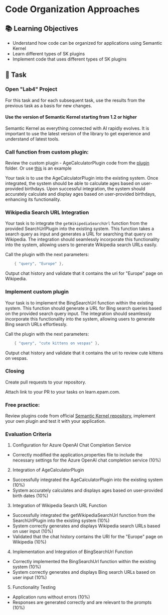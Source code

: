# Code Organization Approaches

## 📚 Learning Objectives
- Understand how code can be organized for applications using Semantic Kernel
- Learn different types of SK plugins
- Implement code that uses different types of SK plugins

## 📑 Task

### Open "Lab4" Project
For this task and for each subsequent task, use the results from the previous task as a basis for new changes.

#### Use the version of Semantic Kernel starting from 1.2 or higher
Semantic Kernel as everything connected with AI rapidly evolves.
It is important to use the latest version of the library to get experience and understand of latest tools.

### Call function from custom plugin:
Review the custom plugin - AgeCalculatorPlugin code from the  [plugin](https://git.epam.com/epm-cdp/global-java-foundation-program/java-courses/-/tree/main/gen-ai-bootcamp/tasks/lab4/gen_ai_training/src/main/java/com/epam/training/gen/ai/semantic/plugin) folder.
Or use [this](https://devblogs.microsoft.com/semantic-kernel/using-semantic-kernel-to-create-a-time-plugin-with-java/) is an example

Your task is to use the AgeCalculatorPlugin into the existing system. 
Once integrated, the system should be able to calculate ages based on user-provided birthdays.
Upon successful integration, the system should accurately calculate and display ages based on user-provided birthdays, enhancing its functionality.

### Wikipedia Search URL Integration
Your task is to integrate the `getWikipediaSearchUrl` function from the provided
SearchUrlPlugin into the existing system. This function takes a search query
as input and generates a URL for searching that query on Wikipedia. The
integration should seamlessly incorporate this functionality into the system,
allowing users to generate Wikipedia search URLs easily.

Call the plugin with the next parameters:
```csharp
    { "query", "Europe" },
```
Output chat history and validate that it contains the uri for "Europe" page on Wikipedia.

### Implement custom plugin
Your task is to implement the BingSearchUrl function within the existing system.
This function should generate a URL for Bing search queries based on the provided
search query input. The integration should seamlessly incorporate this functionality
into the system, allowing users to generate Bing search URLs effortlessly.

Call the plugin with the next parameters:
```csharp
    { "query", "cute kittens on vespas" },
```
Output chat history and validate that it contains the uri to review cute kittens on vespas.

### Closing
Create pull requests to your repository.

Attach link to your PR to your tasks on learn.epam.com.

### Free practice:
Review plugins code from official [Semantic Kernel repository](https://github.com/microsoft/semantic-kernel/tree/main/dotnet/src/Plugins), implement your own plugin and test it with your application.

### Evaluation Criteria
1. Configuration for Azure OpenAI Chat Completion Service
- Correctly modified the application.properties file to include the necessary settings for the Azure OpenAI chat completion service (10%)

2. Integration of AgeCalculatorPlugin
- Successfully integrated the AgeCalculatorPlugin into the existing system (10%)
- System accurately calculates and displays ages based on user-provided birth dates (10%)

3. Integration of Wikipedia Search URL Function
- Successfully integrated the getWikipediaSearchUrl function from the SearchUrlPlugin into the existing system (10%)
- System correctly generates and displays Wikipedia search URLs based on user input (10%)
- Validated that the chat history contains the URI for the "Europe" page on Wikipedia (10%)

4. Implementation and Integration of BingSearchUrl Function
- Correctly implemented the BingSearchUrl function within the existing system (10%)
- System correctly generates and displays Bing search URLs based on user input (10%)

5. Functionality Testing
- Application runs without errors (10%)
- Responses are generated correctly and are relevant to the prompts (10%)
